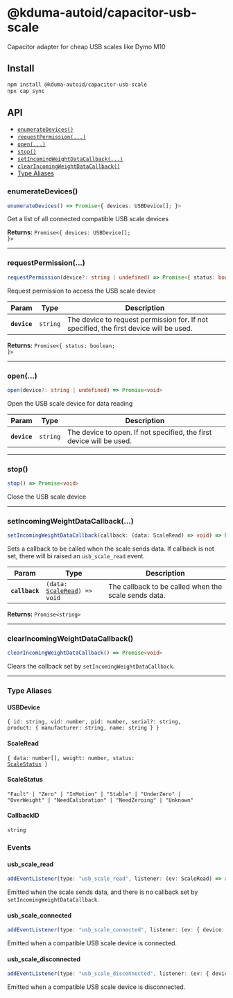 # @kduma-autoid/capacitor-usb-scale

Capacitor adapter for cheap USB scales like Dymo M10

## Install

```bash
npm install @kduma-autoid/capacitor-usb-scale
npx cap sync
```

## API

<docgen-index>

- [`enumerateDevices()`](#enumeratedevices)
- [`requestPermission(...)`](#requestpermission)
- [`open(...)`](#open)
- [`stop()`](#stop)
- [`setIncomingWeightDataCallback(...)`](#setincomingweightdatacallback)
- [`clearIncomingWeightDataCallback()`](#clearincomingweightdatacallback)
- [Type Aliases](#type-aliases)

</docgen-index>

<docgen-api>
<!--Update the source file JSDoc comments and rerun docgen to update the docs below-->

### enumerateDevices()

```typescript
enumerateDevices() => Promise<{ devices: USBDevice[]; }>
```

Get a list of all connected compatible USB scale devices

**Returns:** <code>Promise&lt;{ devices: USBDevice[]; }&gt;</code>

---

### requestPermission(...)

```typescript
requestPermission(device?: string | undefined) => Promise<{ status: boolean; }>
```

Request permission to access the USB scale device

| Param        | Type                | Description                                                                            |
| ------------ | ------------------- | -------------------------------------------------------------------------------------- |
| **`device`** | <code>string</code> | The device to request permission for. If not specified, the first device will be used. |

**Returns:** <code>Promise&lt;{ status: boolean; }&gt;</code>

---

### open(...)

```typescript
open(device?: string | undefined) => Promise<void>
```

Open the USB scale device for data reading

| Param        | Type                | Description                                                          |
| ------------ | ------------------- | -------------------------------------------------------------------- |
| **`device`** | <code>string</code> | The device to open. If not specified, the first device will be used. |

---

### stop()

```typescript
stop() => Promise<void>
```

Close the USB scale device

---

### setIncomingWeightDataCallback(...)

```typescript
setIncomingWeightDataCallback(callback: (data: ScaleRead) => void) => Promise<CallbackID>
```

Sets a callback to be called when the scale sends data.
If callback is not set, there will bi raised an `usb_scale_read` event.

| Param          | Type                                                               | Description                                          |
| -------------- | ------------------------------------------------------------------ | ---------------------------------------------------- |
| **`callback`** | <code>(data: <a href="#scaleread">ScaleRead</a>) =&gt; void</code> | The callback to be called when the scale sends data. |

**Returns:** <code>Promise&lt;string&gt;</code>

---

### clearIncomingWeightDataCallback()

```typescript
clearIncomingWeightDataCallback() => Promise<void>
```

Clears the callback set by `setIncomingWeightDataCallback`.

---

### Type Aliases

#### USBDevice

<code>{ id: string, vid: number, pid: number, serial?: string, product: { manufacturer: string, name: string } }</code>

#### ScaleRead

<code>{ data: number[], weight: number, status: <a href="#scalestatus">ScaleStatus</a> }</code>

#### ScaleStatus

<code>"Fault" | "Zero" | "InMotion" | "Stable" | "UnderZero" | "OverWeight" | "NeedCalibration" | "NeedZeroing" | "Unknown"</code>

#### CallbackID

<code>string</code>

</docgen-api>

### Events

#### usb_scale_read

```typescript
addEventListener(type: "usb_scale_read", listener: (ev: ScaleRead) => any, useCapture?: boolean): void;
```

Emitted when the scale sends data, and there is no callback set by `setIncomingWeightDataCallback`.

#### usb_scale_connected

```typescript
addEventListener(type: "usb_scale_connected", listener: (ev: { device: USBDevice }) => any, useCapture?: boolean): void;
```

Emitted when a compatible USB scale device is connected.

#### usb_scale_disconnected

```typescript
addEventListener(type: "usb_scale_disconnected", listener: (ev: { device: USBDevice }) => any, useCapture?: boolean): void;
```

Emitted when a compatible USB scale device is disconnected.
